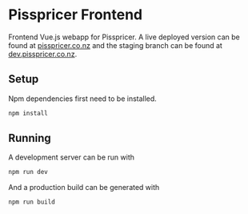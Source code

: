 # Pisspricer Frontend
Frontend Vue.js webapp for Pisspricer. A live deployed version can be found at [pisspricer.co.nz](https://pisspricer.co.nz)
and the staging branch can be found at [dev.pisspricer.co.nz](https://dev.pisspricer.co.nz).

## Setup
Npm dependencies first need to be installed.
``` bash
npm install
```

## Running
A development server can be run with
``` bash
npm run dev
```

And a production build can be generated with
``` bash
npm run build
```


